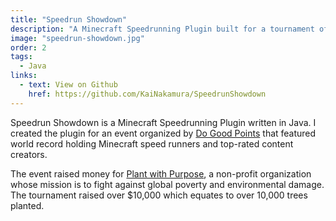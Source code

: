 ```yaml
---
title: "Speedrun Showdown"
description: "A Minecraft Speedrunning Plugin built for a tournament of world recording holding Minecraft speed runners and top-rated creators"
image: "speedrun-showdown.jpg"
order: 2
tags:
  - Java
links:
  - text: View on Github
    href: https://github.com/KaiNakamura/SpeedrunShowdown
---
```


Speedrun Showdown is a Minecraft Speedrunning Plugin written in Java. I created the plugin for an event organized by [Do Good Points](https://www.dogoodpoints.com/) that featured world record holding Minecraft speed runners and top-rated content creators.

The event raised money for [Plant with Purpose](https://plantwithpurpose.org/), a non-profit organization whose mission is to fight against global poverty and environmental damage. The tournament raised over $10,000 which equates to over 10,000 trees planted.
